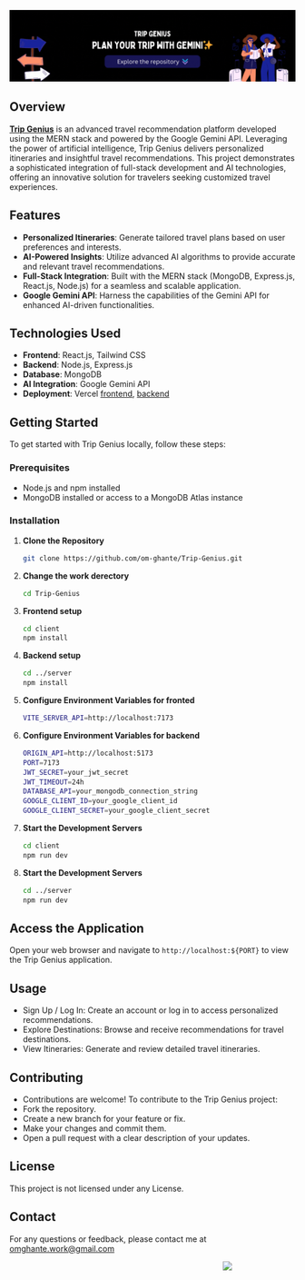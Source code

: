 ![Repository Banner](./z-other/Trip-Genius.gif)

## Overview

[**Trip Genius**](https://om-ghante-trip-genius.vercel.app/) is an advanced travel recommendation platform developed using the MERN stack and powered by the Google Gemini API. Leveraging the power of artificial intelligence, Trip Genius delivers personalized itineraries and insightful travel recommendations. This project demonstrates a sophisticated integration of full-stack development and AI technologies, offering an innovative solution for travelers seeking customized travel experiences.

## Features

- **Personalized Itineraries**: Generate tailored travel plans based on user preferences and interests.
- **AI-Powered Insights**: Utilize advanced AI algorithms to provide accurate and relevant travel recommendations.
- **Full-Stack Integration**: Built with the MERN stack (MongoDB, Express.js, React.js, Node.js) for a seamless and scalable application.
- **Google Gemini API**: Harness the capabilities of the Gemini API for enhanced AI-driven functionalities.

## Technologies Used

- **Frontend**: React.js, Tailwind CSS
- **Backend**: Node.js, Express.js
- **Database**: MongoDB
- **AI Integration**: Google Gemini API
- **Deployment**: Vercel [frontend](https://om-ghante-trip-genius.vercel.app/), [backend](https://trip-genius-server.vercel.app/)

## Getting Started

To get started with Trip Genius locally, follow these steps:

### Prerequisites

- Node.js and npm installed
- MongoDB installed or access to a MongoDB Atlas instance

### Installation

1. **Clone the Repository**

   ```bash
   git clone https://github.com/om-ghante/Trip-Genius.git
2. **Change the work derectory**

   ```bash
   cd Trip-Genius
3. **Frontend setup**

   ```bash
   cd client
   npm install
4. **Backend setup**

   ```bash
   cd ../server
   npm install
4. **Configure Environment Variables for fronted**

   ```bash
   VITE_SERVER_API=http://localhost:7173
4. **Configure Environment Variables for backend**

   ```bash
   ORIGIN_API=http://localhost:5173
   PORT=7173
   JWT_SECRET=your_jwt_secret
   JWT_TIMEOUT=24h
   DATABASE_API=your_mongodb_connection_string
   GOOGLE_CLIENT_ID=your_google_client_id
   GOOGLE_CLIENT_SECRET=your_google_client_secret
3. **Start the Development Servers**

   ```bash
   cd client
   npm run dev
4. **Start the Development Servers**

   ```bash
   cd ../server
   npm run dev

## Access the Application

Open your web browser and navigate to `http://localhost:${PORT}` to view the Trip Genius application.

## Usage
- Sign Up / Log In: Create an account or log in to access personalized recommendations.
- Explore Destinations: Browse and receive recommendations for travel destinations.
- View Itineraries: Generate and review detailed travel itineraries.

## Contributing
- Contributions are welcome! To contribute to the Trip Genius project:
- Fork the repository.
- Create a new branch for your feature or fix.
- Make your changes and commit them.
- Open a pull request with a clear description of your updates.

## License
 This project is not licensed under any License.

## Contact
 For any questions or feedback, please contact me at omghante.work@gmail.com



<div align="right">
   <img src="./z-other/logo.png" width="128" align="right" />
</div